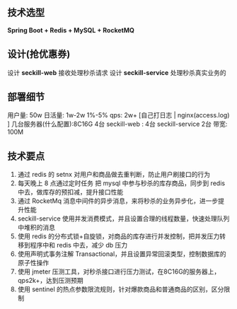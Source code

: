 ## 技术选型

**Spring Boot + Redis + MySQL + RocketMQ**

## 设计(抢优惠券)

设计 **seckill-web** 接收处理秒杀请求
设计 **seckill-service** 处理秒杀真实业务的

## 部署细节

用户量: 50w
日活量: 1w-2w   1%-5%
qps: 2w+   [自己打日志 | nginx(access.log) ]
几台服务器(什么配置):8C16G  4台    seckill-web : 4台    seckill-service 2台
带宽: 100M

## 技术要点

1. 通过 redis 的 setnx 对用户和商品做去重判断，防止用户刷接口的行为
2. 每天晚上 8 点通过定时任务 把 mysql 中参与秒杀的库存商品，同步到 redis 中去，做库存的预扣减，提升接口性能
3. 通过 RocketMq 消息中间件的异步消息，来将秒杀的业务异步化，进一步提升性能
4. seckill-service 使用并发消费模式，并且设置合理的线程数量，快速处理队列中堆积的消息
5. 使用 redis 的分布式锁+自旋锁，对商品的库存进行并发控制，把并发压力转移到程序中和 redis 中去，减少 db 压力
6. 使用声明式事务注解 Transactional，并且设置异常回滚类型，控制数据库的原子性操作
7. 使用 jmeter 压测工具，对秒杀接口进行压力测试，在8C16G的服务器上，qps2k+，达到压测预期
8. 使用 sentinel 的热点参数限流规则，针对爆款商品和普通商品的区别，区分限制
